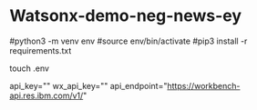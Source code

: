 # Watsonx-demo-neg-news-ey

#python3 -m venv env
#source env/bin/activate
#pip3 install -r requirements.txt

touch .env

api_key=""
wx_api_key=""
api_endpoint="https://workbench-api.res.ibm.com/v1/"
